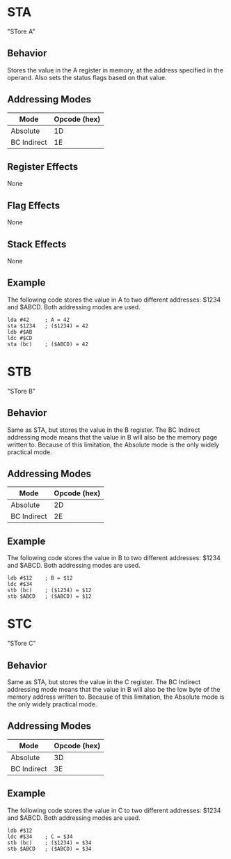 # STA
"STore A"

## Behavior
Stores the value in the A register in memory, at the address specified in the operand. Also sets the status flags based on that value.

## Addressing Modes
| Mode        | Opcode (hex) |
|-------------|--------------|
| Absolute    | 1D           |
| BC Indirect | 1E           |

## Register Effects
None

## Flag Effects
None

## Stack Effects
None

## Example
The following code stores the value in A to two different addresses: $1234 and $ABCD. Both addressing modes are used.

```
lda #42     ; A = 42
sta $1234   ; ($1234) = 42
ldb #$AB
ldc #$CD
sta (bc)    ; ($ABCD) = 42
```

# STB
"STore B"

## Behavior
Same as STA, but stores the value in the B register. The BC Indirect addressing mode means that the value in B will also be the memory page written to. Because of this limitation, the Absolute mode is the only widely practical mode.

## Addressing Modes
| Mode        | Opcode (hex) |
|-------------|--------------|
| Absolute    | 2D           |
| BC Indirect | 2E           |

## Example
The following code stores the value in B to two different addresses: $1234 and $ABCD. Both addressing modes are used.

```
ldb #$12    ; B = $12
ldc #$34
stb (bc)    ; ($1234) = $12
stb $ABCD   ; ($ABCD) = $12
```

# STC
"STore C"

## Behavior
Same as STA, but stores the value in the C register. The BC Indirect addressing mode means that the value in B will also be the low byte of the memory address written to. Because of this limitation, the Absolute mode is the only widely practical mode.

## Addressing Modes
| Mode        | Opcode (hex) |
|-------------|--------------|
| Absolute    | 3D           |
| BC Indirect | 3E           |

## Example
The following code stores the value in C to two different addresses: $1234 and $ABCD. Both addressing modes are used.

```
ldb #$12    
ldc #$34    ; C = $34
stb (bc)    ; ($1234) = $34
stb $ABCD   ; ($ABCD) = $34
```
